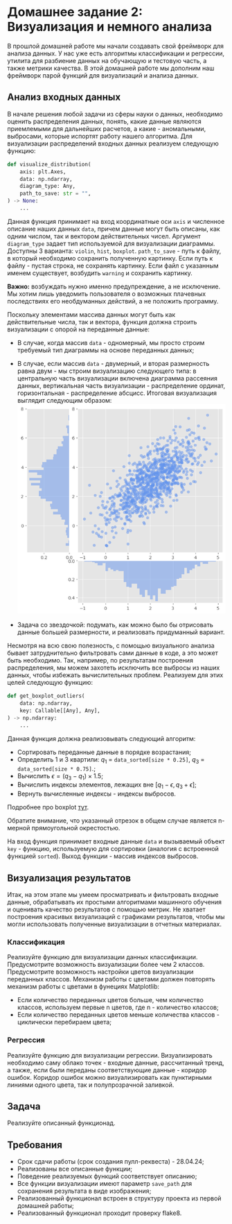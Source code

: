 # Домашнее задание 2: Визуализация и немного анализа

В прошлой домашней работе мы начали создавать свой фреймворк для анализа данных. У нас уже есть алгоритмы классификации и регрессии, утилита для разбиение данных на обучающую и тестовую часть, а также метрики качества. В этой домашней работе мы дополним наш фреймворк парой функций для визуализаций и анализа данных.

## Анализ входных данных

В начале решения любой задачи из сферы науки о данных, необходимо оценить распределения данных, понять, какие данные являются приемлемыми для дальнейших расчетов, а какие - аномальными, выбросами, которые испортят работу нашего алгоритма. Для визуализации распределений входных данных реализуем следующую функцию:

```python
def visualize_distribution(
    axis: plt.Axes,
    data: np.ndarray,
    diagram_type: Any,
    path_to_save: str = "",
) -> None:
    ...
```

Данная функция принимает на вход координатные оси `axis` и численное описание наших данных `data`, причем данные могут быть описаны, как одним числом, так и вектором действительных чисел. Аргумент `diagram_type` задает тип используемой для визуализации диаграммы. Доступны 3 варианта: `violin`, `hist`, `boxplot`. `path_to_save` - путь к файлу, в который необходимо сохранить полученную картинку. Если путь к файлу - пустая строка, не сохранять картинку. Если файл с указанным именем существует, возбудить `warning` и сохранить картинку. 

**Важно:** возбуждать нужно именно предупреждение, а не исключение. Мы хотим лишь уведомить пользователя о возможных плачевных последствиях его необдуманных действий, а не положить программу.

Поскольку элементами массива данных могут быть как действительные числа, так и вектора, функция должна строить визуализации с опорой на переданные данные:

- В случае, когда массив `data` - одномерный, мы просто строим требуемый тип диаграммы на основе переданных данных;
- В случае, если массив `data` - двумерный, и вторая размерность равна двум - мы строим визуализацию следующего типа: в центральную часть визуализации включена диаграмма рассеяния данных, вертикальная часть визуализации - распределение ординат, горизонтальная - распределение абсцисс. Итоговая визуализация выглядит следующим образом:
![task-1-diagrams](./images/task_1_diagrams.png)

- Задача со звездочкой: подумать, как можно было бы отрисовать данные большей размерности, и реализовать придуманный вариант.

Несмотря на всю свою полезность, с помощью визуального анализа бывает затруднительно фильтровать сами данные в коде, а это может быть необходимо. Так, например, по результатам построения распределения, мы можем захотеть исключить все выбросы из наших данных, чтобы избежать вычислительных проблем. Реализуем для этих целей следующую функцию:

```python
def get_boxplot_outliers(
    data: np.ndarray,
    key: Callable[[Any], Any],
) -> np.ndarray:
    ...
```

Данная функция должна реализовывать следующий алгоритм:
- Сортировать переданные данные в порядке возрастания;
- Определить 1 и 3 квартили: $q_1$ = `data_sorted[size * 0.25]`, $q_3$ = `data_sorted[size * 0.75]`.;
- Вычислить $\epsilon = (q_3 - q_1) \times 1.5$;
- Вычислить индексы элементов, лежащих вне $[q_1 - \epsilon, q_3 + \epsilon]$;
- Вернуть вычисленные индексы - индексы выбросов.

Подробнее про boxplot [тут](https://ru.wikipedia.org/wiki/%D0%AF%D1%89%D0%B8%D0%BA_%D1%81_%D1%83%D1%81%D0%B0%D0%BC%D0%B8).

Обратите внимание, что указанный отрезок в общем случае является n-мерной прямоугольной окрестостью.

На вход функция принимает входные данные `data` и вызываемый объект `key` - функцию, используемую для сортировки (аналогия с встроенной функцией `sorted`). Выход функции - массив индексов выбросов.

## Визуализация результатов

Итак, на этом этапе мы умеем просматривать и фильтровать входные данные, обрабатывать их простыми алгоритмами машинного обучения и оценивать качество результатов с помощью метрик. Не хватает построения красивых визуализаций с графиками результатов, чтобы мы могли использовать полученные визуализации в отчетных материалах.

### Классификация

Реализуйте функцию для визуализации данных классификации. Предусмотрите возможность визуализации более чем 2 классов. Предусмотрите возможность настройки цветов визуализации переданных классов. Механизм работы с цветами должен повторять механизм работы с цветами в фунециях Matplotlib:
- Если количество переданных цветов больше, чем количество классов, используем первые n цветов, где n - количество классов;
- Если количество переданных цветов меньше количества классов - циклически перебираем цвета;

### Регрессия

Реализуйте функцию для визуализации регрессии. Визуализировать необходимо саму облако точек - входные данные, рассчитанный тренд, а также, если были переданы соответствующие данные - коридор ошибок. Коридор ошибок можно визуализировать как пунктирными линиями одного цвета, так и полупрозрачной заливкой.

## Задача

Реализуйте описанный функционад.

## Требования

- Срок сдачи работы (срок создания пулл-реквеста) - 28.04.24;
- Реализованы все описанные функции;
- Поведение реализуемых функций соответствует описанию;
- Все функции визуализации имеют параметр `save_path` для сохранения результата в виде изображения;
- Реализованный функционал встроен в структуру проекта из первой домашней работы;
- Реализованный функционал проходит проверку flake8. 
